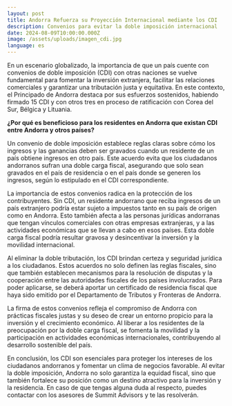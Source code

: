 ```yaml
---
layout: post
title: Andorra Refuerza su Proyección Internacional mediante los CDI
description: Convenios para evitar la doble imposición internacional
date: 2024-08-09T10:00:00.000Z
image: /assets/uploads/imagen_cdi.jpg
language: es
---
```

En un escenario globalizado, la importancia de que un país cuente con convenios de doble imposición (CDI) con otras naciones se vuelve fundamental para fomentar la inversión extranjera, facilitar las relaciones comerciales y garantizar una tributación justa y equitativa. En este contexto, el Principado de Andorra destaca por sus esfuerzos sostenidos, habiendo firmado 15 CDI y con otros tres en proceso de ratificación con Corea del Sur, Bélgica y Lituania.

**¿Por qué es beneficioso para los residentes en Andorra que existan CDI entre Andorra y otros países?**

Un convenio de doble imposición establece reglas claras sobre cómo los ingresos y las ganancias deben ser gravados cuando un residente de un país obtiene ingresos en otro país. Este acuerdo evita que los ciudadanos andorranos sufran una doble carga fiscal, asegurando que solo sean gravados en el país de residencia o en el país donde se generen los ingresos, según lo estipulado en el CDI correspondiente.

La importancia de estos convenios radica en la protección de los contribuyentes. Sin CDI, un residente andorrano que reciba ingresos de un país extranjero podría estar sujeto a impuestos tanto en su país de origen como en Andorra. Esto también afecta a las personas jurídicas andorranas que tengan vínculos comerciales con otras empresas extranjeras, y a las actividades económicas que se llevan a cabo en esos países. Esta doble carga fiscal podría resultar gravosa y desincentivar la inversión y la movilidad internacional.  

Al eliminar la doble tributación, los CDI brindan certeza y seguridad jurídica a los ciudadanos. Estos acuerdos no solo definen las reglas fiscales, sino que también establecen mecanismos para la resolución de disputas y la cooperación entre las autoridades fiscales de los países involucrados. Para poder aplicarse, se deberá aportar un certificado de residencia fiscal que haya sido emitido por el Departamento de Tributos y Fronteras de Andorra.

La firma de estos convenios refleja el compromiso de Andorra con prácticas fiscales justas y su deseo de crear un entorno propicio para la inversión y el crecimiento económico. Al liberar a los residentes de la preocupación por la doble carga fiscal, se fomenta la movilidad y la participación en actividades económicas internacionales, contribuyendo al desarrollo sostenible del país.

En conclusión, los CDI son esenciales para proteger los intereses de los ciudadanos andorranos y fomentar un clima de negocios favorable. Al evitar la doble imposición, Andorra no solo garantiza la equidad fiscal, sino que también fortalece su posición como un destino atractivo para la inversión y la residencia. En caso de que tengas alguna duda al respecto, puedes contactar con los asesores de Summit Advisors y te las resolverán.
